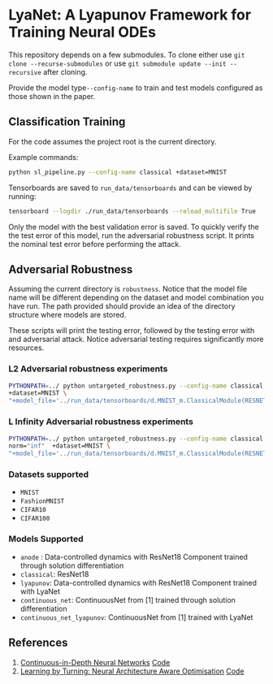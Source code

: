 # LyaNet: A Lyapunov Framework for Training Neural ODEs

This repository depends on a few submodules. To clone either use ```git clone --recurse-submodules``` or use ```git submodule update --init --recursive``` after cloning.

Provide the model type```--config-name``` to train and test models 
configured as those shown in the paper. 

## Classification Training
For the code assumes the project root is the current directory.

Example commands:

```bash
python sl_pipeline.py --config-name classical +dataset=MNIST
```

Tensorboards are saved to ```run_data/tensorboards``` and can be viewed by 
running:

```bash
tensorboard --logdir ./run_data/tensorboards --reload_multifile True
```

Only the model with the best validation error is saved. To quickly verify 
the the test error of this model, run the adversarial robustness script. It 
prints the nominal test error before performing the attack.

## Adversarial Robustness

Assuming the current directory is ``robustness``. Notice that the model file 
name will be different depending on the dataset and model combination you 
have run. The path provided should provide an idea of the directory structure 
where models are stored. 

These scripts will print the testing error, followed by the testing error 
with and adversarial attack. Notice adversarial testing requires 
significantly more resources.

### L2 Adversarial robustness experiments

```bash
PYTHONPATH=../ python untargeted_robustness.py --config-name classical norm="2" \
+dataset=MNIST \
"+model_file='../run_data/tensorboards/d.MNIST_m.ClassicalModule(RESNET18)_b.128_lr.0.01_wd.0.0001_mepoch120._sd0/default/version_0/checkpoints/epoch=7-step=3375.ckpt'"
```

### L Infinity Adversarial robustness experiments

```bash
PYTHONPATH=../ python untargeted_robustness.py --config-name classical \
norm="inf"  +dataset=MNIST \
"+model_file='../run_data/tensorboards/d.MNIST_m.ClassicalModule(RESNET18)_b.128_lr.0.01_wd.0.0001_mepoch120._sd0/default/version_0/checkpoints/epoch=7-step=3375.ckpt'"
```

### Datasets supported

* ```MNIST```
* ```FashionMNIST```
* ```CIFAR10```
* ```CIFAR100```

### Models Supported

* ```anode``` : Data-controlled dynamics with ResNet18 Component trained 
  through solution differentiation
* ```classical```: ResNet18
* ```lyapunov```: Data-controlled dynamics with ResNet18 Component trained 
  with LyaNet
* ```continuous_net```: ContinuousNet from [1] trained through solution 
  differentiation
* ```continuous_net_lyapunov```: ContinuousNet from [1] trained with LyaNet 

## References
1. [Continuous-in-Depth Neural Networks](https://arxiv.org/abs/2008.02389) 
   [Code](https://github.com/afqueiruga/ContinuousNet)
2. [Learning by Turning: Neural Architecture Aware Optimisation](https://arxiv.org/abs/2102.07227)
[Code](https://github.com/jxbz/nero)
